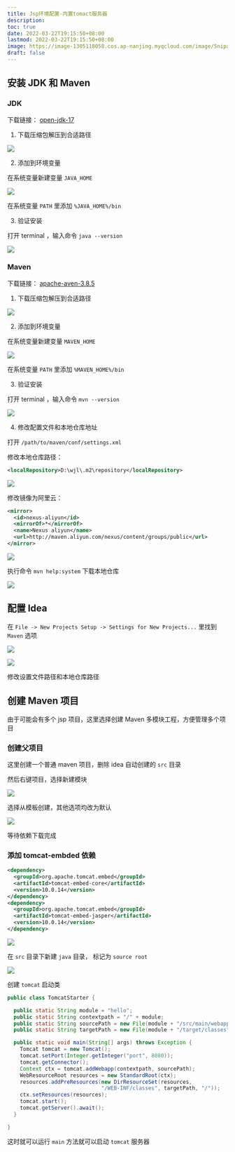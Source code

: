 ```yaml
---
title: Jsp环境配置-内置tomact服务器
description:
toc: true
date: 2022-03-22T19:15:50+08:00
lastmod: 2022-03-22T19:15:50+08:00
image: https://image-1305118058.cos.ap-nanjing.myqcloud.com/image/Snipaste_2022-02-01_20-59-23.png
draft: false
---
```




## 安装 JDK 和 Maven

### JDK

下载链接： [open-jdk-17](https://jdk.java.net/17/)

1. 下载压缩包解压到合适路径

![](https://image-1305118058.cos.ap-nanjing.myqcloud.com/image/Snipaste_2022-03-22_19-47-22.png)

2. 添加到环境变量

在系统变量新建变量 `JAVA_HOME`

![](https://image-1305118058.cos.ap-nanjing.myqcloud.com/image/Snipaste_2022-03-22_19-48-38.png)

在系统变量 `PATH` 里添加 `%JAVA_HOME%/bin`

3. 验证安装

打开 terminal ，输入命令 `java --version`

![](https://image-1305118058.cos.ap-nanjing.myqcloud.com/image/Snipaste_2022-03-22_19-52-17.png)

### Maven

下载链接： [apache-aven-3.8.5](https://maven.apache.org/download.cgi)

1. 下载压缩包解压到合适路径

![](https://image-1305118058.cos.ap-nanjing.myqcloud.com/image/Snipaste_2022-03-22_19-56-53.png)


2. 添加到环境变量

在系统变量新建变量 `MAVEN_HOME`

![](https://image-1305118058.cos.ap-nanjing.myqcloud.com/image/Snipaste_2022-03-22_19-58-31.png)

在系统变量 `PATH` 里添加 `%MAVEN_HOME%/bin`

3. 验证安装

打开 terminal ，输入命令 `mvn --version`

![](https://image-1305118058.cos.ap-nanjing.myqcloud.com/image/Snipaste_2022-03-22_20-00-06.png)

4. 修改配置文件和本地仓库地址

打开 `/path/to/maven/conf/settings.xml`

修改本地仓库路径：

```xml
<localRepository>D:\wjl\.m2\repository</localRepository>
```

![](https://image-1305118058.cos.ap-nanjing.myqcloud.com/image/Snipaste_2022-03-22_20-04-23.png)


修改镜像为阿里云：

```xml
<mirror>
  <id>nexus-aliyun</id>
  <mirrorOf>*</mirrorOf>
  <name>Nexus aliyun</name>
  <url>http://maven.aliyun.com/nexus/content/groups/public</url>
</mirror>
```

![](https://image-1305118058.cos.ap-nanjing.myqcloud.com/image/Snipaste_2022-03-22_20-07-31.png)

执行命令 `mvn help:system` 下载本地仓库

![](https://image-1305118058.cos.ap-nanjing.myqcloud.com/image/Snipaste_2022-03-22_20-09-15.png)


## 配置 Idea

在 `File -> New Projects Setup -> Settings for New Projects...` 里找到 `Maven` 选项


![](https://image-1305118058.cos.ap-nanjing.myqcloud.com/image/Snipaste_2022-03-22_20-11-49.png)


![](https://image-1305118058.cos.ap-nanjing.myqcloud.com/image/Snipaste_2022-03-22_20-13-14.png)

修改设置文件路径和本地仓库路径

## 创建 Maven 项目

由于可能会有多个 jsp 项目，这里选择创建 Maven 多模块工程，方便管理多个项目

### 创建父项目

这里创建一个普通 maven 项目，删除 idea 自动创建的 `src` 目录

然后右键项目，选择新建模块

![](https://image-1305118058.cos.ap-nanjing.myqcloud.com/image/Snipaste_2022-03-22_20-20-27.png)

选择从模板创建，其他选项均改为默认

![](https://image-1305118058.cos.ap-nanjing.myqcloud.com/image/Snipaste_2022-03-22_20-20-52.png)


等待依赖下载完成

### 添加 tomcat-embded 依赖

```xml 
<dependency>
  <groupId>org.apache.tomcat.embed</groupId>
  <artifactId>tomcat-embed-core</artifactId>
  <version>10.0.14</version>
</dependency>
<dependency>
  <groupId>org.apache.tomcat.embed</groupId>
  <artifactId>tomcat-embed-jasper</artifactId>
  <version>10.0.14</version>
</dependency>
```

![](https://image-1305118058.cos.ap-nanjing.myqcloud.com/image/Snipaste_2022-03-22_21-06-07.png)


在 `src` 目录下新建 `java` 目录， 标记为 `source root`

![](https://image-1305118058.cos.ap-nanjing.myqcloud.com/image/Snipaste_2022-03-22_21-08-36.png)

创建 `tomcat` 启动类

```java
public class TomcatStarter {

  public static String module = "hello";
  public static String contextpath = "/" + module;
  public static String sourcePath = new File(module + "/src/main/webapp").getAbsolutePath();
  public static String targetPath = new File(module + "/target/classes").getAbsolutePath();

  public static void main(String[] args) throws Exception {
    Tomcat tomcat = new Tomcat();
    tomcat.setPort(Integer.getInteger("port", 8080));
    tomcat.getConnector();
    Context ctx = tomcat.addWebapp(contextpath, sourcePath);
    WebResourceRoot resources = new StandardRoot(ctx);
    resources.addPreResources(new DirResourceSet(resources,
                              "/WEB-INF/classes", targetPath, "/"));
    ctx.setResources(resources);
    tomcat.start();
    tomcat.getServer().await();
  }

}
```

这时就可以运行 `main` 方法就可以启动 `tomcat` 服务器

